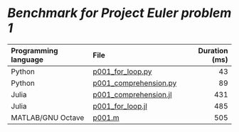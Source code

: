 # _Benchmark for Project Euler problem 1_

| Programming language | File                                             | Duration (ms) |
| :------------------- | :----------------------------------------------- | ------------: |
| Python               | [p001_for_loop.py](./p001_for_loop.py)           |            43 |
| Python               | [p001_comprehension.py](./p001_comprehension.py) |            89 |
| Julia                | [p001_comprehension.jl](./p001_comprehension.jl) |           431 |
| Julia                | [p001_for_loop.jl](./p001_for_loop.jl)           |           485 |
| MATLAB/GNU Octave    | [p001.m](./p001.m)                               |           505 |


